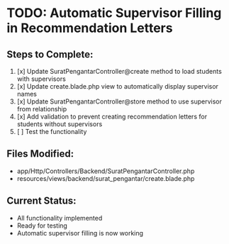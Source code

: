 # TODO: Automatic Supervisor Filling in Recommendation Letters

## Steps to Complete:

1. [x] Update SuratPengantarController@create method to load students with supervisors
2. [x] Update create.blade.php view to automatically display supervisor names
3. [x] Update SuratPengantarController@store method to use supervisor from relationship
4. [x] Add validation to prevent creating recommendation letters for students without supervisors
5. [ ] Test the functionality

## Files Modified:
- app/Http/Controllers/Backend/SuratPengantarController.php
- resources/views/backend/surat_pengantar/create.blade.php

## Current Status:
- All functionality implemented
- Ready for testing
- Automatic supervisor filling is now working
